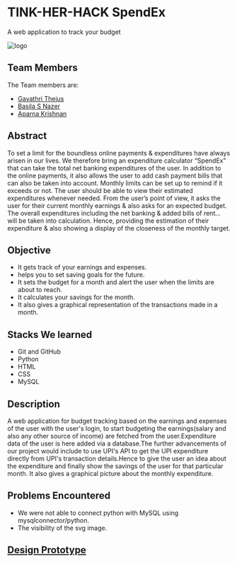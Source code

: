 # TINK-HER-HACK SpendEx
A web application to track your budget 

![logo]("C:\Users\basila\Documents\logo.jpg")
## Team Members
The Team members are:
* [Gayathri Thejus](https://github.com/GayathriThejus/)
* [Basila S Nazer](https://github.com/basilanazer/)
* [Aparna Krishnan](https://github.com/aparna240)

## Abstract

To set a limit for the boundless online payments & expenditures have always arisen in our lives. We therefore bring an expenditure
calculator “SpendEx” that can take the total net banking expenditures of the user.
In addition to the online payments, it also allows the user to add cash payment bills that can also be taken into account.
Monthly limits can be set up to remind if it exceeds or not. 
The user should be able to view their estimated expenditures whenever needed.
From the user’s point of view, it asks the user for their current monthly earnings & also asks for an expected budget. The overall expenditures including the
net banking & added bills of rent… will be taken into calculation. Hence, providing the estimation of their expenditure & also showing a display of the closeness of the monthly target.

## Objective
* It gets track of your earnings and expenses.
* helps you to set  saving goals for the future.
* It sets the budget for a month and alert the user when the limits are about to reach.
* It calculates your savings for the month.
* It also gives a graphical representation of the transactions made in a month.

## Stacks We learned
* Git and GitHub
* Python
* HTML
* CSS
* MySQL

## Description
A web application for budget tracking based on the earnings and expenses of the user with the user's login, to start budgeting the earnings(salary and also any other source of income) are fetched from the user.Expenditure data of the user is here added via a database.The further advancements of our project would include to use UPI's API to get the UPI expenditure directly from UPI's transaction details.Hence to give the user an idea about the expenditure and finally show the savings of the user for that particular month. It also gives a graphical picture about the monthly expenditure.  

## Problems Encountered
* We were not able to connect python with MySQL using mysqlconnector/python.
* The visibility of the svg image.

## [Design Prototype](https://www.figma.com/proto/AdUrx4KlGuHf8HNcg2Y3tw/Untitled?page-id=0%3A1&node-id=163%3A2&viewport=410%2C-1895%2C0.48&scaling=contain&starting-point-node-id=163%3A2)

